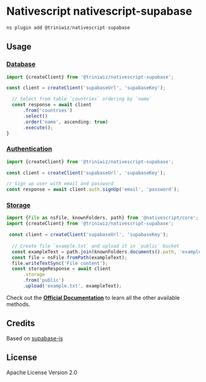 # Nativescript nativescript-supabase

```javascript
ns plugin add @triniwiz/nativescript-supabase
```

## Usage

### [Database](https://supabase.io/docs/guides/database)

```ts
import {createClient} from '@triniwiz/nativescript-supabase';

const client = createClient('supabaseUrl', 'supabaseKey');

  // Select from table `countries` ordering by `name`
  const response = await client
      .from('countries')
      .select()
      .order('name', ascending: true)
      .execute();
}
```

### [Authentication](https://supabase.io/docs/guides/auth)

```ts
import {createClient} from '@triniwiz/nativescript-supabase';

const client = createClient('supabaseUrl', 'supabaseKey');

// Sign up user with email and password
const response = await client.auth.signUp('email', 'password');
```



### [Storage](https://supabase.io/docs/guides/storage)

```ts
import {File as nsFile, knownFolders, path} from '@nativescript/core';
import {createClient} from '@triniwiz/nativescript-supabase';

 const client = createClient('supabaseUrl', 'supabaseKey');
  
  // Create file `example.txt` and upload it in `public` bucket
  const exampleText = path.join(knownFolders.documents().path, 'example.txt');
  const file = nsFile.fromPath(exampleText);
  file.writeTextSync('File content');
  const storageResponse = await client
      .storage
      .from('public')
      .upload('example.txt', exampleText);
```



Check out the [**Official Documentation**](https://supabase.io/docs/gotrue/client/initializing) to learn all the other available methods.

## Credits

Based on [supabase-js](https://github.com/supabase/supabase-js)

## License

Apache License Version 2.0
